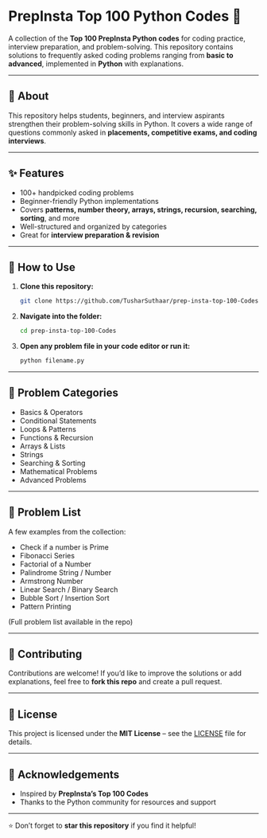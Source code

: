 # PrepInsta Top 100 Python Codes 🚀

A collection of the **Top 100 PrepInsta Python codes** for coding practice, interview preparation, and problem-solving. This repository contains solutions to frequently asked coding problems ranging from **basic to advanced**, implemented in **Python** with explanations.

---

## 📌 About
This repository helps students, beginners, and interview aspirants strengthen their problem-solving skills in Python. It covers a wide range of questions commonly asked in **placements, competitive exams, and coding interviews**.

---

## ✨ Features
- 100+ handpicked coding problems
- Beginner-friendly Python implementations
- Covers **patterns, number theory, arrays, strings, recursion, searching, sorting**, and more
- Well-structured and organized by categories
- Great for **interview preparation & revision**

---

## 🚀 How to Use
1. **Clone this repository:**
   ```bash
   git clone https://github.com/TusharSuthaar/prep-insta-top-100-Codes.git
   ```
2. **Navigate into the folder:**
   ```bash
   cd prep-insta-top-100-Codes
   ```
3. **Open any problem file in your code editor or run it:**
   ```bash
   python filename.py
   ```

---

## 📂 Problem Categories
- Basics & Operators
- Conditional Statements
- Loops & Patterns
- Functions & Recursion
- Arrays & Lists
- Strings
- Searching & Sorting
- Mathematical Problems
- Advanced Problems

---

## 📝 Problem List
A few examples from the collection:

- Check if a number is Prime
- Fibonacci Series
- Factorial of a Number
- Palindrome String / Number
- Armstrong Number
- Linear Search / Binary Search
- Bubble Sort / Insertion Sort
- Pattern Printing

(Full problem list available in the repo)

---

## 🤝 Contributing
Contributions are welcome! If you’d like to improve the solutions or add explanations, feel free to **fork this repo** and create a pull request.

---

## 📜 License
This project is licensed under the **MIT License** – see the [LICENSE](LICENSE) file for details.

---

## 🙌 Acknowledgements
- Inspired by **PrepInsta’s Top 100 Codes**
- Thanks to the Python community for resources and support

---

⭐ Don’t forget to **star this repository** if you find it helpful!

